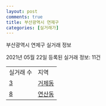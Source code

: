 ```yaml
---
layout: post
comments: true
title: 부산광역시 연제구
categories: [실거래가]
---
```


부산광역시 연제구 실거래 정보

2021년 05월 22일 등록된 실거래 정보: 11건


<table>
  <tr>
    <td>실거래 수</td>
    <td>지역</td>
  </tr>

  
  <tr>
    <td><a href="2647010100.html">3</a></td>
    <td><a href="2647010100.html">거제동</a></td>
  </tr>
    

  <tr>
    <td><a href="2647010200.html">8</a></td>
    <td><a href="2647010200.html">연산동</a></td>
  </tr>
    


</table>
    